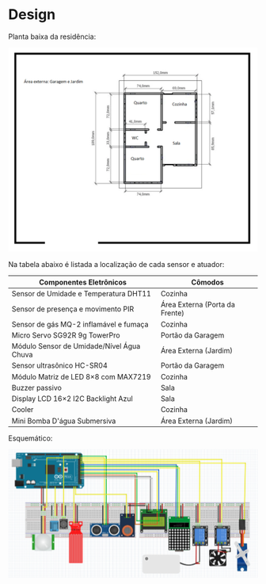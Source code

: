 # Design

Planta baixa da residência:

![](./figuras/NOVAplantabaixa.png)

Na tabela abaixo é listada a localização de cada sensor e atuador:

|  Componentes Eletrônicos                           | Cômodos     |
| -------------------------------------------------- | ---------- |
| Sensor de Umidade e Temperatura DHT11 |      Cozinha   |
| Sensor de presença e movimento PIR |      Área Externa (Porta da Frente)     |
| Sensor de gás MQ-2 inflamável e fumaça |      Cozinha     |
| Micro Servo SG92R 9g TowerPro |     Portão da Garagem    |
| Módulo Sensor de Umidade/Nível Água Chuva |      Área Externa (Jardim)     |
| Sensor ultrasônico HC-SR04 |      Portão da Garagem       |
| Módulo Matriz de LED 8×8 com MAX7219 |      Cozinha    |
| Buzzer passivo |      Sala     |
| Display LCD 16×2 I2C Backlight Azul |      Sala     |
| Cooler |      Cozinha     |
| Mini Bomba D'água Submersiva |      Área Externa (Jardim)     |

Esquemático:

![](./figuras/scheme.png)
